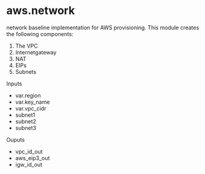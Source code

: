 # aws.network
network baseline implementation for AWS provisioning. This module creates the following components:
1) The VPC
2) Internetgateway
3) NAT
4) EIPs
5) Subnets
 
 Inputs
 - var.region
 - var.key_name
 - var.vpc_cidr
 - subnet1
 - subnet2
 - subnet3
 
 Ouputs
 - vpc_id_out
 - aws_eip3_out
 - igw_id_out
 